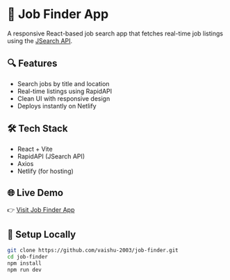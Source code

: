 # 🧳 Job Finder App

A responsive React-based job search app that fetches real-time job listings using the [JSearch API](https://rapidapi.com/hub).

## 🔍 Features
- Search jobs by title and location
- Real-time listings using RapidAPI
- Clean UI with responsive design
- Deploys instantly on Netlify

## 🛠️ Tech Stack
- React + Vite
- RapidAPI (JSearch API)
- Axios
- Netlify (for hosting)

## 🌐 Live Demo
👉 [Visit Job Finder App](https://job-finder-vaish.netlify.app/)

## 📁 Setup Locally
```bash
git clone https://github.com/vaishu-2003/job-finder.git
cd job-finder
npm install
npm run dev
